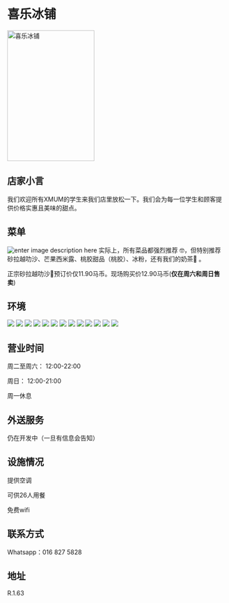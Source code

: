 # 喜乐冰铺

<img src="https://img.xmummap.com/1_xile_logo.webp" width="200" height="300" alt="喜乐冰铺">

## 店家小言

我们欢迎所有XMUM的学生来我们店里放松一下。我们会为每一位学生和顾客提供价格实惠且美味的甜点。

## 菜单

![enter image description here](https://img.xmummap.com/1_xile_menu.webp)
实际上，所有菜品都强烈推荐 🤓，但特别推荐砂拉越叻沙、芒果西米露、桃胶甜品（桃胶）、冰粉，还有我们的奶茶🧋 。

正宗砂拉越叻沙💯预订价仅11.90马币。现场购买价12.90马币(**仅在周六和周日售卖**)

## 环境

<div class="image-slide">
  <img src="https://img.xmummap.com/1_xile_surd (1).webp" />
  <img src="https://img.xmummap.com/1_xile_surd (2).webp" />
  <img src="https://img.xmummap.com/1_xile_surd (3).webp" />
  <img src="https://img.xmummap.com/1_xile_surd (4).webp" />
  <img src="https://img.xmummap.com/1_xile_surd (5).webp" />
  <img src="https://img.xmummap.com/1_xile_surd (6).webp" />
  <img src="https://img.xmummap.com/1_xile_surd (7).webp" />
  <img src="https://img.xmummap.com/1_xile_surd (8).webp" />
  <img src="https://img.xmummap.com/1_xile_surd (9).webp" />
  <img src="https://img.xmummap.com/1_xile_surd (10).webp" />
  <img src="https://img.xmummap.com/1_xile_surd (11).webp" />
  <img src="https://img.xmummap.com/1_xile_surd (12).webp" />
  <img src="https://img.xmummap.com/1_xile_surd (13).webp" />
</div>

## 营业时间

周二至周六： 12:00-22:00

周日： 12:00-21:00

周一休息

## 外送服务

仍在开发中（一旦有信息会告知）

## 设施情况

提供空调

可供26人用餐

免费wifi

## 联系方式

Whatsapp：016 827 5828

## 地址

R.1.63
